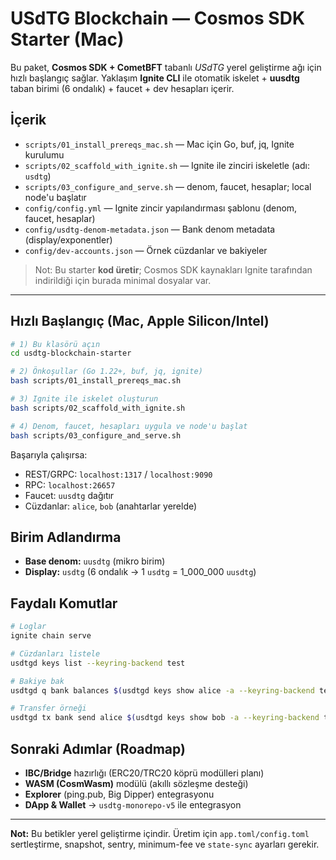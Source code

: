 # USdTG Blockchain — Cosmos SDK Starter (Mac)

Bu paket, **Cosmos SDK + CometBFT** tabanlı _USdTG_ yerel geliştirme ağı için hızlı başlangıç sağlar.
Yaklaşım **Ignite CLI** ile otomatik iskelet + 
**uusdtg** taban birimi (6 ondalık) + faucet + dev hesapları içerir.

## İçerik
- `scripts/01_install_prereqs_mac.sh` — Mac için Go, buf, jq, Ignite kurulumu
- `scripts/02_scaffold_with_ignite.sh` — Ignite ile zinciri iskeletle (adı: `usdtg`)
- `scripts/03_configure_and_serve.sh` — denom, faucet, hesaplar; local node'u başlatır
- `config/config.yml` — Ignite zincir yapılandırması şablonu (denom, faucet, hesaplar)
- `config/usdtg-denom-metadata.json` — Bank denom metadata (display/exponentler)
- `config/dev-accounts.json` — Örnek cüzdanlar ve bakiyeler

> Not: Bu starter **kod üretir**; Cosmos SDK kaynakları Ignite tarafından indirildiği için burada minimal dosyalar var.

---

## Hızlı Başlangıç (Mac, Apple Silicon/Intel)
```bash
# 1) Bu klasörü açın
cd usdtg-blockchain-starter

# 2) Önkoşullar (Go 1.22+, buf, jq, ignite)
bash scripts/01_install_prereqs_mac.sh

# 3) Ignite ile iskelet oluşturun
bash scripts/02_scaffold_with_ignite.sh

# 4) Denom, faucet, hesapları uygula ve node'u başlat
bash scripts/03_configure_and_serve.sh
```

Başarıyla çalışırsa:
- REST/GRPC: `localhost:1317` / `localhost:9090`
- RPC: `localhost:26657`
- Faucet: `uusdtg` dağıtır
- Cüzdanlar: `alice`, `bob` (anahtarlar yerelde)

## Birim Adlandırma
- **Base denom:** `uusdtg` (mikro birim)
- **Display:** `usdtg` (6 ondalık → 1 `usdtg` = 1_000_000 `uusdtg`)

## Faydalı Komutlar
```bash
# Loglar
ignite chain serve

# Cüzdanları listele
usdtgd keys list --keyring-backend test

# Bakiye bak
usdtgd q bank balances $(usdtgd keys show alice -a --keyring-backend test)

# Transfer örneği
usdtgd tx bank send alice $(usdtgd keys show bob -a --keyring-backend test) 1000uusdtg   --chain-id usdtg-local --fees 200uusdtg --keyring-backend test -y
```

## Sonraki Adımlar (Roadmap)
- **IBC/Bridge** hazırlığı (ERC20/TRC20 köprü modülleri planı)
- **WASM (CosmWasm)** modülü (akıllı sözleşme desteği)
- **Explorer** (ping.pub, Big Dipper) entegrasyonu
- **DApp & Wallet** → `usdtg-monorepo-v5` ile entegrasyon

---

**Not:** Bu betikler yerel geliştirme içindir. Üretim için `app.toml/config.toml` sertleştirme, snapshot, sentry, minimum-fee ve `state-sync` ayarları gerekir.
